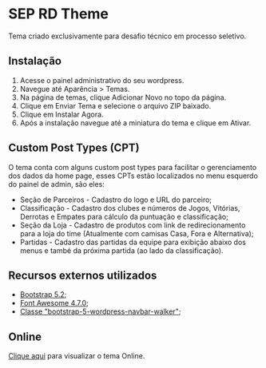 # SEP RD Theme

Tema criado exclusivamente para desafio técnico em processo seletivo.

## Instalação

1. Acesse o painel administrativo do seu wordpress.
2. Navegue até Aparência > Temas.
3. Na página de temas, clique Adicionar Novo no topo da página.
4. Clique em Enviar Tema e selecione o arquivo ZIP baixado.
5. Clique em Instalar Agora.
6. Após a instalação navegue até a miniatura do tema e clique em Ativar.

## Custom Post Types (CPT)
O tema conta com alguns custom post types para facilitar o gerenciamento dos dados da home page, esses CPTs estão localizados no menu esquerdo do painel de admin, são eles:

- Seção de Parceiros - Cadastro do logo e URL do parceiro;
- Classificação - Cadastro dos clubes e números de Jogos, Vitórias, Derrotas e Empates para cálculo da puntuação e classificação;
- Seção da Loja - Cadastro de produtos com link de redirecionamento para a loja do time (Atualmente com camisas Casa, Fora e Alternativa);
- Partidas - Cadastro das partidas da equipe para exibição abaixo dos menus e també da próxima partida (ao lado da classificação).

## Recursos externos utilizados
- [Bootstrap 5.2](https://getbootstrap.com/);
- [Font Awesome 4.7.0](https://fontawesome.com/v4/icons/);
- [Classe "bootstrap-5-wordpress-navbar-walker"](https://github.com/AlexWebLab/bootstrap-5-wordpress-navbar-walker);

## Online
[Clique aqui](https://seprd.caiowebdev.com.br/) para visualizar o tema Online.